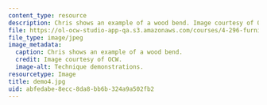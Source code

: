 ```yaml
---
content_type: resource
description: Chris shows an example of a wood bend. Image courtesy of OCW.
file: https://ol-ocw-studio-app-qa.s3.amazonaws.com/courses/4-296-furniture-making-spring-2005/abfedabe8ecc8da8bb6b324a9a502fb2_demo4.jpg
file_type: image/jpeg
image_metadata:
  caption: Chris shows an example of a wood bend.
  credit: Image courtesy of OCW.
  image-alt: Technique demonstrations.
resourcetype: Image
title: demo4.jpg
uid: abfedabe-8ecc-8da8-bb6b-324a9a502fb2
---
```

